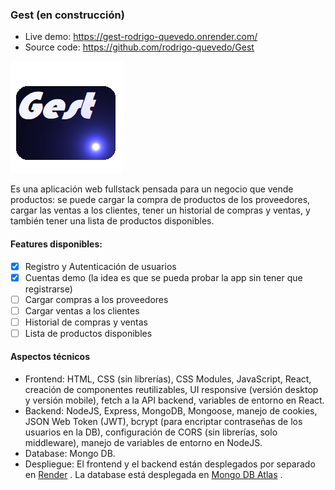  ### Gest (en construcción)

- Live demo: https://gest-rodrigo-quevedo.onrender.com/
- Source code: https://github.com/rodrigo-quevedo/Gest

![Gest website icon](https://github.com/rodrigo-quevedo/Gest/blob/master/frontend/src/media/website_icon.png) 

Es una aplicación web fullstack pensada para un negocio que vende productos: se puede cargar la compra de productos de los proveedores, cargar las ventas a los clientes, tener un historial de compras y ventas, y también tener una lista de productos disponibles.

#### Features disponibles:

- [x] Registro y Autenticación de usuarios
- [x] Cuentas demo (la idea es que se pueda probar la app sin tener que registrarse)
- [ ] Cargar compras a los proveedores
- [ ] Cargar ventas a los clientes
- [ ] Historial de compras y ventas
- [ ] Lista de productos disponibles

#### Aspectos técnicos
- Frontend: HTML, CSS (sin librerías), CSS Modules, JavaScript, React, creación de componentes reutilizables, UI responsive (versión desktop y versión mobile), fetch a la API backend, variables de entorno en React.
- Backend: NodeJS, Express, MongoDB, Mongoose, manejo de cookies, JSON Web Token (JWT), bcrypt (para encriptar contraseñas de los usuarios en la DB), configuración de CORS (sin librerías, solo middleware), manejo de variables de entorno en NodeJS.
- Database: Mongo DB.
- Despliegue: El frontend y el backend están desplegados por separado en [Render](https://render.com/) . La database está desplegada en [Mongo DB Atlas](https://www.mongodb.com/products/platform/atlas-database) .
